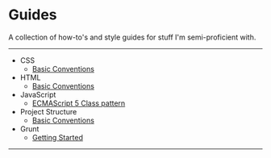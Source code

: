 # Guides

A collection of how-to's and style guides for stuff I'm semi-proficient with.

* * *

* CSS
    * [Basic Conventions](css/basic-conventions.md)
* HTML
    * [Basic Conventions](html/basic-conventions.md)
* JavaScript
    * [ECMAScript 5 Class pattern](javascript/es5-class-pattern.md)
* Project Structure
    * [Basic Conventions](project-structure/basic-conventions.md)
* Grunt
    * [Getting Started](grunt/getting-started.md)

* * *